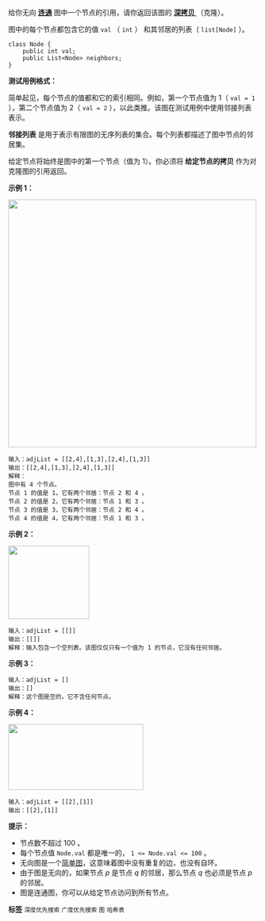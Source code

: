 给你无向 **<a href="https://baike.baidu.com/item/连通图/6460995?fr=aladdin" target="_blank">连通</a>** 图中一个节点的引用，请你返回该图的 <a href="https://baike.baidu.com/item/深拷贝/22785317?fr=aladdin" target="_blank"> **深拷贝** </a>（克隆）。

图中的每个节点都包含它的值 `val` （ `int` ） 和其邻居的列表（ `list[Node]` ）。

```
class Node {
    public int val;
    public List<Node> neighbors;
}
```
 

 **测试用例格式：** 

简单起见，每个节点的值都和它的索引相同。例如，第一个节点值为 1（ `val = 1` ），第二个节点值为 2（ `val = 2` ），以此类推。该图在测试用例中使用邻接列表表示。

 **邻接列表** 是用于表示有限图的无序列表的集合。每个列表都描述了图中节点的邻居集。

给定节点将始终是图中的第一个节点（值为 1）。你必须将 **给定节点的拷贝** 作为对克隆图的引用返回。

 

 **示例 1：** 

<img alt="" src="https://assets.leetcode-cn.com/aliyun-lc-upload/uploads/2020/02/01/133_clone_graph_question.png" style="height: 500px; width: 500px;">

```
输入：adjList = [[2,4],[1,3],[2,4],[1,3]]
输出：[[2,4],[1,3],[2,4],[1,3]]
解释：
图中有 4 个节点。
节点 1 的值是 1，它有两个邻居：节点 2 和 4 。
节点 2 的值是 2，它有两个邻居：节点 1 和 3 。
节点 3 的值是 3，它有两个邻居：节点 2 和 4 。
节点 4 的值是 4，它有两个邻居：节点 1 和 3 。

```
 **示例 2：** 

<img alt="" src="https://assets.leetcode-cn.com/aliyun-lc-upload/uploads/2020/02/01/graph.png" style="height: 148px; width: 163px;">

```
输入：adjList = [[]]
输出：[[]]
解释：输入包含一个空列表。该图仅仅只有一个值为 1 的节点，它没有任何邻居。

```
 **示例 3：** 

```
输入：adjList = []
输出：[]
解释：这个图是空的，它不含任何节点。

```
 **示例 4：** 

<img alt="" src="https://assets.leetcode-cn.com/aliyun-lc-upload/uploads/2020/02/01/graph-1.png" style="height: 133px; width: 272px;">

```
输入：adjList = [[2],[1]]
输出：[[2],[1]]
```
 

 **提示：** 
- 节点数不超过 100 。
- 每个节点值 `Node.val` 都是唯一的， `1 <= Node.val <= 100` 。
- 无向图是一个<a href="https://baike.baidu.com/item/简单图/1680528?fr=aladdin" target="_blank">简单图</a>，这意味着图中没有重复的边，也没有自环。
- 由于图是无向的，如果节点 *p* 是节点 *q* 的邻居，那么节点 *q* 也必须是节点 *p* 的邻居。
- 图是连通图，你可以从给定节点访问到所有节点。
 
**标签**
`深度优先搜索` `广度优先搜索` `图` `哈希表` 

